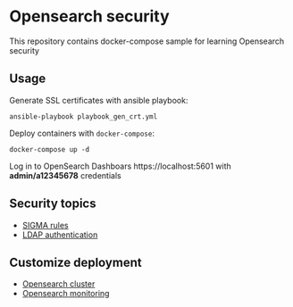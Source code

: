 # Opensearch security

This repository contains docker-compose sample for learning Opensearch security

## Usage

Generate SSL certificates with ansible playbook:

    ansible-playbook playbook_gen_crt.yml

Deploy containers with `docker-compose`:

    docker-compose up -d

Log in to OpenSearch Dashboars https://localhost:5601 with **admin/a12345678** credentials

## Security topics

* [SIGMA rules](docs/SIGMA.md)
* [LDAP authentication](docs/LDAP.md)

## Customize deployment

* [Opensearch cluster](docs/CLUSTERING.md)
* [Opensearch monitoring](docs/MONITORING.md)